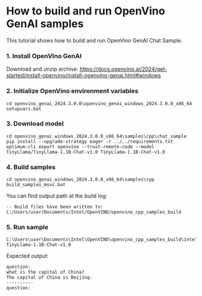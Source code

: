 # How to build and run OpenVino GenAI samples

This tutorial shows how to build and run OpenVino GenAI Chat Sample.

### 1. Install OpenVIno GenAI
Download and unzip archive: https://docs.openvino.ai/2024/get-started/install-openvino/install-openvino-genai.html#windows

### 2. Initialize OpenVino environment variables

```console
cd openvino_genai_2024.3.0.0\openvino_genai_windows_2024.3.0.0_x86_64
setupvars.bat
```

### 3. Download model

```console
cd openvino_genai_windows_2024.3.0.0_x86_64\samples\cpp\chat_sample
pip install --upgrade-strategy eager -r ../../requirements.txt
optimum-cli export openvino --trust-remote-code --model TinyLlama/TinyLlama-1.1B-Chat-v1.0 TinyLlama-1.1B-Chat-v1.0
```

### 4. Build samples

```console
cd openvino_genai_windows_2024.3.0.0_x86_64\samples\cpp
build_samples_msvc.bat
```

You can find output path at the build log:

```console
-- Build files have been written to: C:/Users/user/Documents/Intel/OpenVINO/openvino_cpp_samples_build
```

### 5. Run sample

```console
C:\Users\user\Documents\Intel\OpenVINO\openvino_cpp_samples_build\intel64\Release\chat_sample.exe TinyLlama-1.1B-Chat-v1.0
```

Expected output:

```console
question:
what is the capital of China?
The capital of China is Beijing.
----------
question:
```
